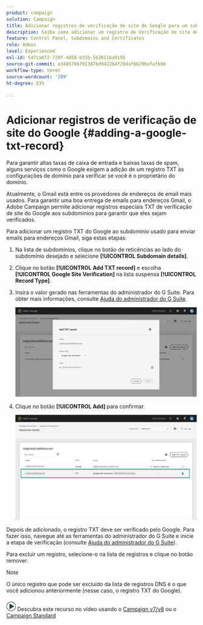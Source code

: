 ```yaml
---
product: campaign
solution: Campaign
title: Adicionar registros de verificação de site do Google para um subdomínio
description: Saiba como adicionar um registro de Verificação de site do Google para um subdomínio para verificação de propriedade de domínio.
feature: Control Panel, Subdomains and Certificates
role: Admin
level: Experienced
exl-id: 547ca6f2-720f-4d58-b31b-5b2611ba9156
source-git-commit: a3485766791387bd9422b4f29daf86296efafb98
workflow-type: tm+mt
source-wordcount: '289'
ht-degree: 83%

---
```


# Adicionar registros de verificação de site do Google {#adding-a-google-txt-record}

Para garantir altas taxas de caixa de entrada e baixas taxas de spam, alguns serviços como o Google exigem a adição de um registro TXT às configurações de domínio para verificar se você é o proprietário do domínio.

Atualmente, o Gmail está entre os provedores de endereços de email mais usados. Para garantir uma boa entrega de emails para endereços Gmail, o Adobe Campaign permite adicionar registros especiais TXT de verificação de site do Google aos subdomínios para garantir que eles sejam verificados.

Para adicionar um registro TXT do Google ao subdomínio usado para enviar emails para endereços Gmail, siga estas etapas:

1. Na lista de subdomínios, clique no botão de reticências ao lado do subdomínio desejado e selecione **[!UICONTROL Subdomain details]**.

1. Clique no botão **[!UICONTROL Add TXT record]** e escolha **[!UICONTROL Google Site Verification]** na lista suspensa **[!UICONTROL Record Type]**.

1. Insira o valor gerado nas ferramentas do administrador do G Suite. Para obter mais informações, consulte [Ajuda do administrador do G Suite](https://support.google.com/a/answer/183895).

   ![](assets/txt_addtxt.png)

1. Clique no botão **[!UICONTROL Add]** para confirmar.

   ![](assets/txt_txtadded.png)

Depois de adicionado, o registro TXT deve ser verificado pelo Google. Para fazer isso, navegue até as ferramentas do administrador do G Suite e inicie a etapa de verificação (consulte [Ajuda do administrador do G Suite](https://support.google.com/a/answer/183895)).

Para excluir um registro, selecione-o na lista de registros e clique no botão remover.

>[!NOTE]
>
>O único registro que pode ser excluído da lista de registros DNS é o que você adicionou anteriormente (nesse caso, o registro TXT do Google).

![](assets/do-not-localize/how-to-video.png) Descubra este recurso no vídeo usando o [Campaign v7/v8](https://experienceleague.adobe.com/docs/campaign-classic-learn/control-panel/subdomains-and-certificates/google-txt-record-management.html#subdomains-and-certificates) ou o [Campaign Standard](https://experienceleague.adobe.com/docs/campaign-standard-learn/control-panel/subdomains-and-certificates/google-txt-record-management.html#subdomains-and-certificates)
